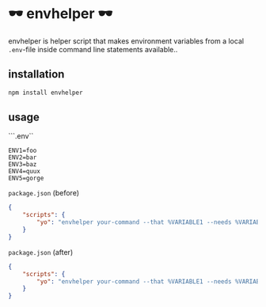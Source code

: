 # 🕶 envhelper 🕶

envhelper is helper script that makes environment variables from a local ``.env``-file inside command line statements available..

## installation

```bash
npm install envhelper
```

## usage

```.env``
```.env
ENV1=foo
ENV2=bar
ENV3=baz
ENV4=quux
ENV5=gorge
```

```package.json``` (before)
```json
{
    "scripts": {
        "yo": "envhelper your-command --that %VARIABLE1 --needs %VARIABLE2 --some %VARIABLE3 --variables %VARIABLE1"
    }
}
```

```package.json``` (after)
```json
{
    "scripts": {
        "yo": "envhelper your-command --that %VARIABLE1 --needs %VARIABLE2 --some %VARIABLE3 --variables %VARIABLE1"
    }
}
```